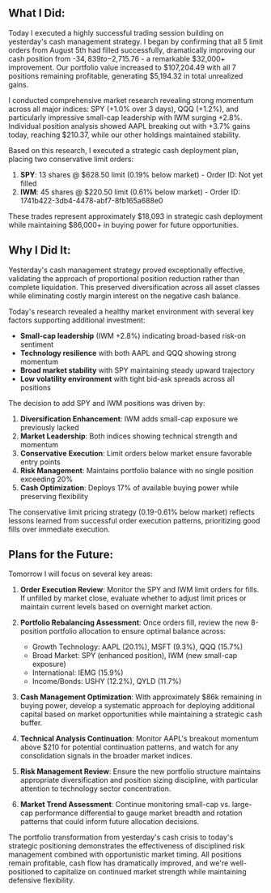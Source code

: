 ## What I Did:
Today I executed a highly successful trading session building on yesterday's cash management strategy. I began by confirming that all 5 limit orders from August 5th had filled successfully, dramatically improving our cash position from -$34,839 to -$2,715.76 - a remarkable $32,000+ improvement. Our portfolio value increased to $107,204.49 with all 7 positions remaining profitable, generating $5,194.32 in total unrealized gains.

I conducted comprehensive market research revealing strong momentum across all major indices: SPY (+1.0% over 3 days), QQQ (+1.2%), and particularly impressive small-cap leadership with IWM surging +2.8%. Individual position analysis showed AAPL breaking out with +3.7% gains today, reaching $210.37, while our other holdings maintained stability.

Based on this research, I executed a strategic cash deployment plan, placing two conservative limit orders:
1. **SPY**: 13 shares @ $628.50 limit (0.19% below market) - Order ID: Not yet filled
2. **IWM**: 45 shares @ $220.50 limit (0.61% below market) - Order ID: 1741b422-3db4-4478-abf7-8fb165a688e0

These trades represent approximately $18,093 in strategic cash deployment while maintaining $86,000+ in buying power for future opportunities.

## Why I Did It:
Yesterday's cash management strategy proved exceptionally effective, validating the approach of proportional position reduction rather than complete liquidation. This preserved diversification across all asset classes while eliminating costly margin interest on the negative cash balance.

Today's research revealed a healthy market environment with several key factors supporting additional investment:
- **Small-cap leadership** (IWM +2.8%) indicating broad-based risk-on sentiment
- **Technology resilience** with both AAPL and QQQ showing strong momentum
- **Broad market stability** with SPY maintaining steady upward trajectory
- **Low volatility environment** with tight bid-ask spreads across all positions

The decision to add SPY and IWM positions was driven by:
1. **Diversification Enhancement**: IWM adds small-cap exposure we previously lacked
2. **Market Leadership**: Both indices showing technical strength and momentum
3. **Conservative Execution**: Limit orders below market ensure favorable entry points
4. **Risk Management**: Maintains portfolio balance with no single position exceeding 20%
5. **Cash Optimization**: Deploys 17% of available buying power while preserving flexibility

The conservative limit pricing strategy (0.19-0.61% below market) reflects lessons learned from successful order execution patterns, prioritizing good fills over immediate execution.

## Plans for the Future:
Tomorrow I will focus on several key areas:

1. **Order Execution Review**: Monitor the SPY and IWM limit orders for fills. If unfilled by market close, evaluate whether to adjust limit prices or maintain current levels based on overnight market action.

2. **Portfolio Rebalancing Assessment**: Once orders fill, review the new 8-position portfolio allocation to ensure optimal balance across:
   - Growth Technology: AAPL (20.1%), MSFT (9.3%), QQQ (15.7%)
   - Broad Market: SPY (enhanced position), IWM (new small-cap exposure)
   - International: IEMG (15.9%)
   - Income/Bonds: USHY (12.2%), QYLD (11.7%)

3. **Cash Management Optimization**: With approximately $86k remaining in buying power, develop a systematic approach for deploying additional capital based on market opportunities while maintaining a strategic cash buffer.

4. **Technical Analysis Continuation**: Monitor AAPL's breakout momentum above $210 for potential continuation patterns, and watch for any consolidation signals in the broader market indices.

5. **Risk Management Review**: Ensure the new portfolio structure maintains appropriate diversification and position sizing discipline, with particular attention to technology sector concentration.

6. **Market Trend Assessment**: Continue monitoring small-cap vs. large-cap performance differential to gauge market breadth and rotation patterns that could inform future allocation decisions.

The portfolio transformation from yesterday's cash crisis to today's strategic positioning demonstrates the effectiveness of disciplined risk management combined with opportunistic market timing. All positions remain profitable, cash flow has dramatically improved, and we're well-positioned to capitalize on continued market strength while maintaining defensive flexibility.